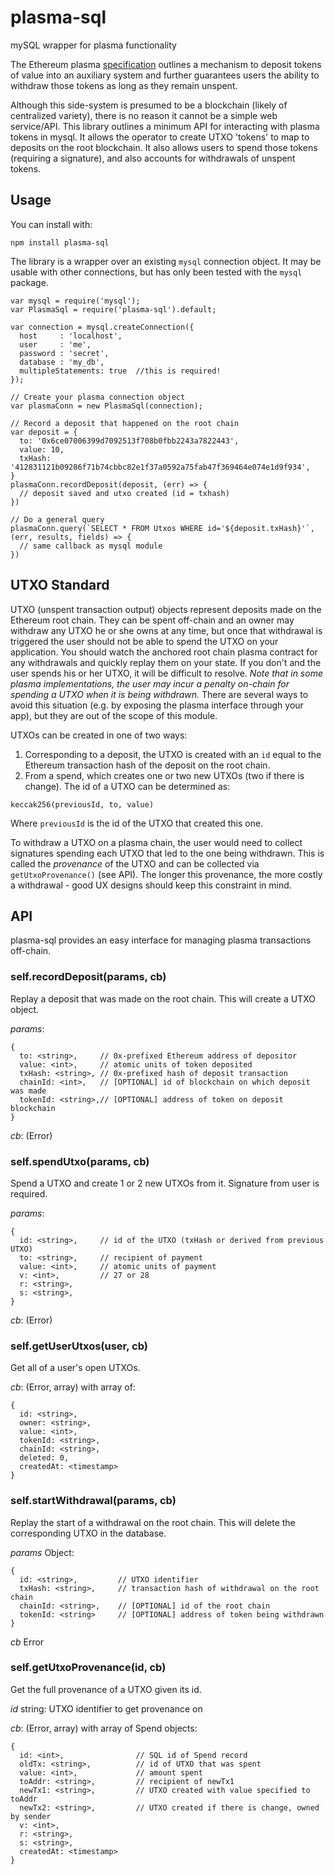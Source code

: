 # plasma-sql
mySQL wrapper for plasma functionality

The Ethereum plasma [specification](https://ethresear.ch/t/minimal-viable-plasma/426) outlines a mechanism to deposit tokens of value into an auxiliary system and further guarantees users the ability to withdraw those tokens as long as they remain unspent.

Although this side-system is presumed to be a blockchain (likely of centralized variety), there is no reason it cannot be a simple web service/API. This library outlines a minimum API for interacting with plasma tokens in mysql. It allows the operator to create UTXO 'tokens' to map to deposits on the root blockchain. It also allows users to spend those tokens (requiring a signature), and also accounts for withdrawals of unspent tokens.

## Usage

You can install with:

```
npm install plasma-sql
```

The library is a wrapper over an existing `mysql` connection object. It may be usable with other connections, but has only been tested with the `mysql` package.

```
var mysql = require('mysql');
var PlasmaSql = require('plasma-sql').default;

var connection = mysql.createConnection({
  host     : 'localhost',
  user     : 'me',
  password : 'secret',
  database : 'my_db',
  multipleStatements: true  //this is required!
});

// Create your plasma connection object
var plasmaConn = new PlasmaSql(connection);

// Record a deposit that happened on the root chain
var deposit = {
  to: '0x6ce07006399d7092513f708b0fbb2243a7822443',
  value: 10,
  txHash: '412831121b09286f71b74cbbc82e1f37a0592a75fab47f369464e074e1d9f934',
}
plasmaConn.recordDeposit(deposit, (err) => {
  // deposit saved and utxo created (id = txhash)
})

// Do a general query
plasmaConn.query(`SELECT * FROM Utxos WHERE id='${deposit.txHash}'`, (err, results, fields) => {
  // same callback as mysql module
})
```

## UTXO Standard

UTXO (unspent transaction output) objects represent deposits made on the Ethereum root chain. They can be spent off-chain and an owner may withdraw any UTXO he or she owns at any time, but once that withdrawal is triggered the user should not be able to spend the UTXO on your application. You should watch the anchored root chain plasma contract for any withdrawals and quickly replay them on your state. If you don't and the user spends his or her UTXO, it will be difficult to resolve. *Note that in some plasma implementations, the user may incur a penalty on-chain for spending a UTXO when it is being withdrawn.* There are several ways to avoid this situation (e.g. by exposing the plasma interface through your app), but they are out of the scope of this module.

UTXOs can be created in one of two ways:

1. Corresponding to a deposit, the UTXO is created with an `id` equal to the Ethereum transaction hash of the deposit on the root chain.
2. From a spend, which creates one or two new UTXOs (two if there is change). The id of a UTXO can be determined as:

```
keccak256(previousId, to, value)
```

Where `previousId` is the id of the UTXO that created this one.

To withdraw a UTXO on a plasma chain, the user would need to collect signatures spending each UTXO that led to the one being withdrawn. This is called the *provenance* of the UTXO and can be collected via `getUtxoProvenance()` (see API). The longer this provenance, the more costly a withdrawal - good UX designs should keep this constraint in mind.

## API

plasma-sql provides an easy interface for managing plasma transactions off-chain.

### self.recordDeposit(params, cb)

Replay a deposit that was made on the root chain. This will create a UTXO object.

*params*:
```
{
  to: <string>,     // 0x-prefixed Ethereum address of depositor
  value: <int>,     // atomic units of token deposited
  txHash: <string>, // 0x-prefixed hash of deposit transaction
  chainId: <int>,   // [OPTIONAL] id of blockchain on which deposit was made
  tokenId: <string>,// [OPTIONAL] address of token on deposit blockchain
}
```

*cb*: (Error)

### self.spendUtxo(params, cb)

Spend a UTXO and create 1 or 2 new UTXOs from it. Signature from user is required.

*params*:
```
{
  id: <string>,     // id of the UTXO (txHash or derived from previous UTXO)
  to: <string>,     // recipient of payment
  value: <int>,     // atomic units of payment
  v: <int>,         // 27 or 28
  r: <string>,
  s: <string>,
}
```

*cb*: (Error)

### self.getUserUtxos(user, cb)

Get all of a user's open UTXOs.

*cb*: (Error, array) with array of:

```
{
  id: <string>,
  owner: <string>,
  value: <int>,
  tokenId: <string>,
  chainId: <string>,
  deleted: 0,
  createdAt: <timestamp>
}
```

### self.startWithdrawal(params, cb)

Replay the start of a withdrawal on the root chain. This will delete the corresponding UTXO in the database.

*params* Object:
```
{
  id: <string>,         // UTXO identifier
  txHash: <string>,     // transaction hash of withdrawal on the root chain
  chainId: <string>,    // [OPTIONAL] id of the root chain
  tokenId: <string>     // [OPTIONAL] address of token being withdrawn
}
```
*cb* Error

### self.getUtxoProvenance(id, cb)

Get the full provenance of a UTXO given its id.

*id* string: UTXO identifier to get provenance on

*cb*: (Error, array) with array of Spend objects:

```
{
  id: <int>,                // SQL id of Spend record
  oldTx: <string>,          // id of UTXO that was spent
  value: <int>,             // amount spent
  toAddr: <string>,         // recipient of newTx1
  newTx1: <string>,         // UTXO created with value specified to toAddr
  newTx2: <string>,         // UTXO created if there is change, owned by sender
  v: <int>,   
  r: <string>,
  s: <string>,  
  createdAt: <timestamp>
}
```
